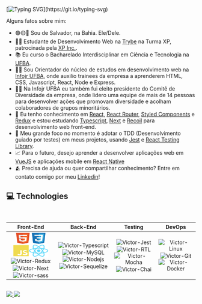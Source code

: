 [![Typing SVG](https://readme-typing-svg.herokuapp.com?duration=5400&color=F4F733&center=verdadeiro&vCenter=falso&lines=Ol%C3%A1%2C+boas+vindas+ao+meu+perfil!;Sou+o+Victor+Hugo+(ou+s%C3%B3+'Vitu')+%3A%5D)](https://git.io/typing-svg)

Alguns fatos sobre mim:

- 🟢🟡🔵 Sou de Salvador, na Bahia. Ele/Dele.
- 👨‍💻 Estudante de Desenvolvimento Web na [Trybe](https://www.betrybe.com/) na Turma XP, patrocinada pela [XP Inc.](https://www.xpinc.com/).
- 📚 Eu curso o Bacharelado Interdisciplinar em Ciência e Tecnologia na [UFBA](https://www.ufba.br/).
- 👨‍💼 Sou Orientador do núcleo de estudos em desenvolvimento web na [Infojr UFBA](https://www.instagram.com/infojrufba/), onde auxilio trainees da empresa a aprenderem HTML, CSS, Javascript, React, Node e Express.
- 🏳️‍🌈 Na Infojr UFBA eu também fui eleito presidente do Comitê de Diversidade da empresa, onde lidero uma equipe de mais de 14 pessoas para desenvolver ações que promovam diversidade e acolham colaboradores de grupos minoritários.
- 🚀 Eu tenho conhecimento em [React](https://reactjs.org/), [React Router](https://reactrouter.com/), [Styled Components](https://styled-components.com/) e [Redux](https://redux.js.org/) e estou estudando [Typescript](https://www.typescriptlang.org/pt/), [Next](https://nextjs.org/) e [Recoil](https://recoiljs.org/) para desenvolvimento web front-end.
- 🧪 Meu grande foco no momento é adotar o TDD (Desenvolvimento guiado por testes) em meus projetos, usando [Jest](https://jestjs.io/pt-BR/) e [React Testing Library](https://testing-library.com/docs/react-testing-library/intro/).
- 📈 Para o futuro, desejo aprender a desenvolver aplicações web em [VueJS](https://vuejs.org/) e aplicações mobile em [React Native](https://reactnative.dev/)
- 🫂 Precisa de ajuda ou quer compartilhar conhecimento? Entre em contato comigo por meu [Linkedin](https://www.linkedin.com/feed/)!


## 💻 Technologies

<div align="center" style="display: inline_block"><br>

Front-End | Back-End | Testing | DevOps
  :-----: | :------: | :------: | :------:
<img align="center" alt="Victor-HTML" height="30" width="42" src="https://raw.githubusercontent.com/devicons/devicon/master/icons/html5/html5-original.svg"><img align="center" alt="Victor-CSS" height="30" width="42" src="https://raw.githubusercontent.com/devicons/devicon/master/icons/css3/css3-original.svg"><img align="center" alt="Victor-Js" height="30" width="42" src="https://raw.githubusercontent.com/devicons/devicon/master/icons/javascript/javascript-plain.svg"><img align="center" alt="Victor-React" height="36" width="52" src="https://raw.githubusercontent.com/devicons/devicon/master/icons/react/react-original.svg"><img align="center" alt="Victor-Redux" height="31" width="44" src="https://cdn.jsdelivr.net/gh/devicons/devicon/icons/redux/redux-original.svg" /><img align="center" alt="Victor-Next" height="31" width="44"  src="https://cdn.jsdelivr.net/gh/devicons/devicon/icons/nextjs/nextjs-line.svg" /> <img align="center" alt="Victor-sass" height="31" width="44" src="https://cdn.jsdelivr.net/gh/devicons/devicon/icons/sass/sass-original.svg" /> | <img align="center" alt="Victor-Typescript" height="30" width="42" src="https://cdn.jsdelivr.net/gh/devicons/devicon/icons/typescript/typescript-original.svg" /> <img align="center" alt="Victor-MySQL" height="48" width="56" src="https://cdn.jsdelivr.net/gh/devicons/devicon/icons/mysql/mysql-original-wordmark.svg"><img align="center" alt="Victor-Nodejs" height="32" width="42" src="https://cdn.jsdelivr.net/gh/devicons/devicon/icons/nodejs/nodejs-original.svg" /><img align="center" alt="Victor-Sequelize" height="34" width="42" src="https://cdn.jsdelivr.net/gh/devicons/devicon/icons/sequelize/sequelize-original.svg" /> | <img align="center" alt="Victor-Jest" height="30" width="48" src="https://cdn.jsdelivr.net/gh/devicons/devicon/icons/jest/jest-plain.svg" /><img align="center" alt="Victor-RTL" height="34" width="34" src="https://testing-library.com/img/octopus-128x128.png" /><img align="center" alt="Victor-Mocha" height="34" width="50" src="https://cdn.jsdelivr.net/gh/devicons/devicon/icons/mocha/mocha-plain.svg" /><img align="center" alt="Victor-Chai" height="36" width="36" src="https://www.chaijs.com/img/chai-logo-small.png" /> | <img align="center" alt="Victor-Linux" height="30" width="42" src="https://cdn.jsdelivr.net/gh/devicons/devicon/icons/linux/linux-original.svg" /><img align="center" alt="Victor-Git" height="30" width="42" src="https://cdn.jsdelivr.net/gh/devicons/devicon/icons/git/git-original.svg" /><img align="center" alt="Victor-Docker" height="41" width="50" src="https://cdn.jsdelivr.net/gh/devicons/devicon/icons/docker/docker-original.svg">

</div>
  
  ##

<div>
  <a href="https://github.com/victorhsms">
  <img height="180em" src="https://github-readme-stats.vercel.app/api?username=victorhsms&show_icons=false&theme=dracula&include_all_commits=true&count_private=true"/>
  <img height="180em" src="https://github-readme-stats.vercel.app/api/top-langs/?username=victorhsms&layout=compact&langs_count=7&theme=dracula"/>
</div>
